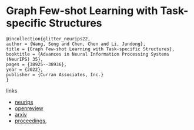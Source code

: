 # Graph Few-shot Learning with Task-specific Structures

```
@incollection{glitter_neurips22,
author = {Wang, Song and Chen, Chen and Li, Jundong},
title = {Graph Few-shot Learning with Task-specific Structures},
booktitle = {Advances in Neural Information Processing Systems (NeurIPS) 35},
pages = {38925--38936},
year = {2022},
publisher = {Curran Associates, Inc.}
}
```

links
- [neurips](https://nips.cc/Conferences/2022/Schedule?showEvent=53759)
- [openreview](https://openreview.net/forum?id=3yO3MiSOkH4)
- [arxiv](https://arxiv.org/abs/2210.12130)
- [proceedings](https://papers.nips.cc//paper_files/paper/2022/hash/fe47dd3fd8e7eb43187d42d65083e383-Abstract-Conference.html),
